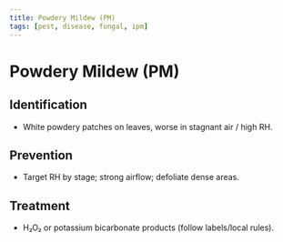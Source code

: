 ```yaml
---
title: Powdery Mildew (PM)
tags: [pest, disease, fungal, ipm]
---
```


# Powdery Mildew (PM)

## Identification
- White powdery patches on leaves, worse in stagnant air / high RH.

## Prevention
- Target RH by stage; strong airflow; defoliate dense areas.

## Treatment
- H₂O₂ or potassium bicarbonate products (follow labels/local rules).

